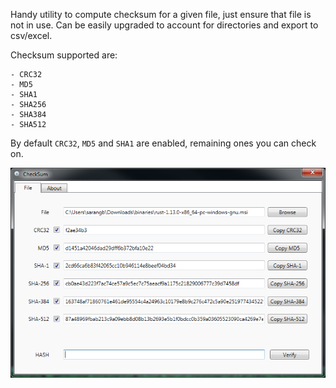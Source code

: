 Handy utility to compute checksum for a given file, just ensure that file is not in use.
Can be easily upgraded to account for directories and export to csv/excel.

Checksum supported are:
```
- CRC32
- MD5
- SHA1
- SHA256
- SHA384
- SHA512
```

By default `CRC32`, `MD5` and `SHA1` are enabled, remaining ones you can check on.

![Checksum](https://github.com/angeleno/checksum/blob/master/checksum.png)

